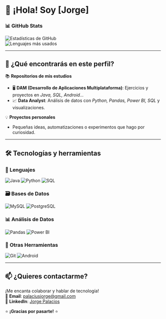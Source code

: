 # 👋 ¡Hola! Soy [Jorge]  

### 📊 **GitHub Stats**  
![Estadísticas de GitHub](https://github-readme-stats.vercel.app/api?username=palaciusjorge&show_icons=true&theme=radical&hide_border=true)  
![Lenguajes más usados](https://github-readme-stats.vercel.app/api/top-langs/?username=palaciusjorge&layout=compact&theme=radical&hide_border=true)  

---  

## 🚀 **¿Qué encontrarás en este perfil?**  

📚 **Repositorios de mis estudios**  
- 🖥️ **DAM (Desarrollo de Aplicaciones Multiplataforma)**: Ejercicios y proyectos en *Java, SQL, Android...*  
- 📈 **Data Analyst**: Análisis de datos con *Python, Pandas, Power BI, SQL* y visualizaciones.  

💡 **Proyectos personales**  
- Pequeñas ideas, automatizaciones o experimentos que hago por curiosidad.  

---  

## 🛠️ **Tecnologías y herramientas**  

### 📌 **Lenguajes**  
![Java](https://img.shields.io/badge/Java-ED8B00?style=for-the-badge&logo=openjdk&logoColor=white)
![Python](https://img.shields.io/badge/Python-3776AB?style=for-the-badge&logo=python&logoColor=white)
![SQL](https://img.shields.io/badge/SQL-4479A1?style=for-the-badge&logo=mysql&logoColor=white)  

### 🗃️ **Bases de Datos**  
![MySQL](https://img.shields.io/badge/MySQL-005C84?style=for-the-badge&logo=mysql&logoColor=white)
![PostgreSQL](https://img.shields.io/badge/PostgreSQL-316192?style=for-the-badge&logo=postgresql&logoColor=white)  

### 📊 **Análisis de Datos**  
![Pandas](https://img.shields.io/badge/Pandas-2C2D72?style=for-the-badge&logo=pandas&logoColor=white)
![Power BI](https://img.shields.io/badge/Power_BI-F2C811?style=for-the-badge&logo=powerbi&logoColor=black)  

### 🔧 **Otras Herramientas**  
![Git](https://img.shields.io/badge/Git-F05032?style=for-the-badge&logo=git&logoColor=white)
![Android](https://img.shields.io/badge/Android-3DDC84?style=for-the-badge&logo=android&logoColor=white)  

---  

## 📫 **¿Quieres contactarme?**  
¡Me encanta colaborar y hablar de tecnología!   
📧 **Email**: [palaciusjorge@gmail.com](mailto:palaciusjorge@gmail.com)  
🔗 **LinkedIn**: [Jorge Palacios](https://www.linkedin.com/in/jorge-palacios-colomina-379008321/)

⭐ **¡Gracias por pasarte!** ⭐  

<!--
**palaciusjorge/palaciusjorge** is a ✨ _special_ ✨ repository because its `README.md` (this file) appears on your GitHub profile.

Here are some ideas to get you started:

- 🔭 I’m currently working on ...
- 🌱 I’m currently learning ...
- 👯 I’m looking to collaborate on ...
- 🤔 I’m looking for help with ...
- 💬 Ask me about ...
- 📫 How to reach me: ...
- 😄 Pronouns: ...
- ⚡ Fun fact: ...
-->
